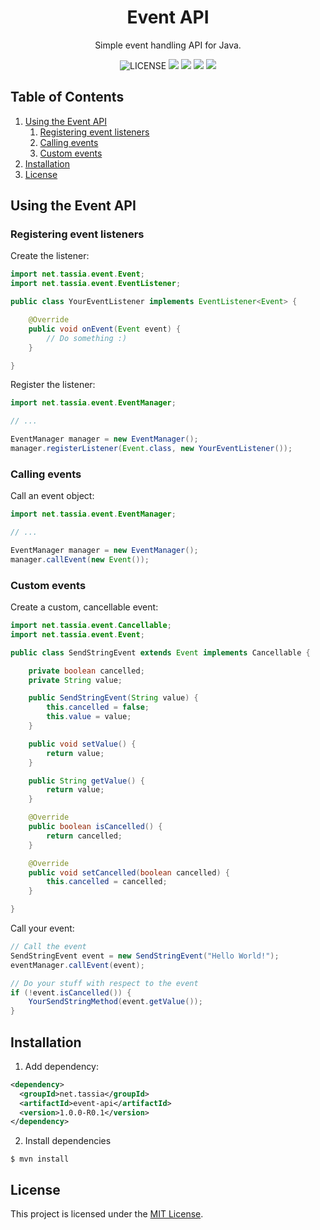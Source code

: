 <h1 align="center">Event API</h1>
<p align="center">Simple event handling API for Java.</p>

<p align="center">
	<img src="https://img.shields.io/github/license/TASSIA710/event-api?label=License" alt="LICENSE">
	<img src="https://img.shields.io/github/workflow/status/TASSIA710/event-api/Java%20CI?label=Java%20CI">
	<img src="https://img.shields.io/github/workflow/status/TASSIA710/event-api/CodeQL?label=CodeQL">
	<img src="https://img.shields.io/github/v/release/TASSIA710/event-api?label=Stable">
	<img src="https://img.shields.io/github/v/release/TASSIA710/event-api?label=Preview&include_prereleases">
</p>



## Table of Contents

1. [Using the Event API](#using-the-event-api)
	1. [Registering event listeners](#registering-event-listeners)
	2. [Calling events](#calling-events)
	3. [Custom events](#custom-events)
2. [Installation](#installation)
3. [License](#license)



## Using the Event API

### Registering event listeners

Create the listener:
```java
import net.tassia.event.Event;
import net.tassia.event.EventListener;

public class YourEventListener implements EventListener<Event> {

	@Override
	public void onEvent(Event event) {
		// Do something :)
	}

}
```

Register the listener:
```java
import net.tassia.event.EventManager;

// ...

EventManager manager = new EventManager();
manager.registerListener(Event.class, new YourEventListener());
```



### Calling events

Call an event object:
```java
import net.tassia.event.EventManager;

// ...

EventManager manager = new EventManager();
manager.callEvent(new Event());
```



### Custom events

Create a custom, cancellable event:
```java
import net.tassia.event.Cancellable;
import net.tassia.event.Event;

public class SendStringEvent extends Event implements Cancellable {

	private boolean cancelled;
	private String value;

	public SendStringEvent(String value) {
		this.cancelled = false;
		this.value = value;
	}

	public void setValue() {
		return value;
	}

	public String getValue() {
		return value;
	}

	@Override
	public boolean isCancelled() {
		return cancelled;
	}

	@Override
	public void setCancelled(boolean cancelled) {
		this.cancelled = cancelled;
	}

}
```

Call your event:
```java
// Call the event
SendStringEvent event = new SendStringEvent("Hello World!");
eventManager.callEvent(event);

// Do your stuff with respect to the event
if (!event.isCancelled()) {
	YourSendStringMethod(event.getValue());
}
```



## Installation

1. Add dependency:
```xml
<dependency>
  <groupId>net.tassia</groupId>
  <artifactId>event-api</artifactId>
  <version>1.0.0-R0.1</version>
</dependency>
```

2. Install dependencies
```
$ mvn install
```



## License

This project is licensed under the [MIT License](https://github.com/TASSIA710/event-api/blob/main/LICENSE).
